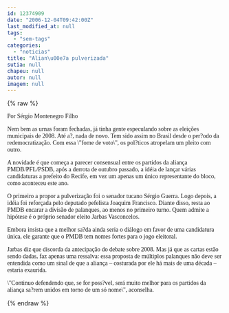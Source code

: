 ```yaml
---
id: 12374909
date: "2006-12-04T09:42:00Z"
last_modified_at: null
tags:
  - "sem-tags"
categories:
  - "noticias"
title: "Alian\u00e7a pulverizada"
sutia: null
chapeu: null
autor: null
imagem: null
---
```

{% raw %}
<p><P><FONT face=Verdana>Por Sérgio Montenegro Filho</FONT></P></p>
<p><P><FONT face=Verdana>Nem bem as urnas foram fechadas, já tinha gente especulando sobre as eleições municipais de 2008. Até a?, nada de novo. Tem sido assim no Brasil desde o per?odo da redemocratização. </FONT><FONT face=Verdana>Com essa \"fome de voto\", os pol?ticos atropelam um pleito com outro. </FONT></P></p>
<p><P><FONT face=Verdana>A novidade é que começa a parecer consensual entre os partidos da aliança PMDB/PFL/PSDB, após a derrota de outubro passado, a idéia de lançar várias candidaturas a prefeito do Recife, em vez um apenas um único representante do bloco, como aconteceu este ano.</FONT></P></p>
<p><P><FONT face=Verdana>O primeiro a propor a pulverização foi o senador tucano Sérgio Guerra. Logo depois, a idéia foi reforçada pelo deputado pefelista Joaquim Francisco. Diante disso, resta ao PMDB encarar a divisão de palanques, ao menos no primeiro turno. Quem admite a hipótese é o próprio senador eleito Jarbas Vasconcelos. </FONT></P></p>
<p><P><FONT face=Verdana>Embora insista que a melhor sa?da ainda seria o diálogo em favor de uma candidatura única, ele garante que o PMDB tem nomes fortes para o jogo eleitoral.</FONT></P></p>
<p><P><FONT face=Verdana>Jarbas diz que discorda da antecipação do debate sobre 2008. Mas já que as cartas estão sendo dadas, faz apenas uma ressalva: essa proposta de múltiplos palanques não deve ser entendida como um sinal de que a aliança – costurada por ele há mais de uma década – estaria exaurida. </FONT></P></p>
<p><P><FONT face=Verdana>\"Continuo defendendo que, se for poss?vel, será muito melhor para os partidos da aliança sa?rem unidos em torno de um só nome\", aconselha.</FONT></P> </p>
{% endraw %}